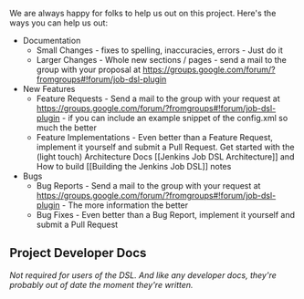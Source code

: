 We are always happy for folks to help us out on this project.  Here's the ways you can help us out:

* Documentation
    * Small Changes - fixes to spelling, inaccuracies, errors - Just do it
    * Larger Changes - Whole new sections / pages - send a mail to the group with your proposal at https://groups.google.com/forum/?fromgroups#!forum/job-dsl-plugin
* New Features
    * Feature Requests - Send a mail to the group with your request at https://groups.google.com/forum/?fromgroups#!forum/job-dsl-plugin - if you can include an example snippet of the config.xml so much the better
    * Feature Implementations - Even better than a Feature Request, implement it yourself and submit a Pull Request.  Get started with the (light touch) Architecture Docs [[Jenkins Job DSL Architecture]] and How to build [[Building the Jenkins Job DSL]] notes
* Bugs
    * Bug Reports - Send a mail to the group with your request at https://groups.google.com/forum/?fromgroups#!forum/job-dsl-plugin - The more information the better
    * Bug Fixes - Even better than a Bug Report, implement it yourself and submit a Pull Request

## Project Developer Docs
_Not required for users of the DSL. And like any developer docs, they're probably out of date the moment they're written._
